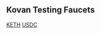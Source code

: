 ## Kovan Testing Faucets

[KETH](https://faucets.chain.link/)
[USDC](https://balancer-faucet.on.fleek.co/#/faucet)
